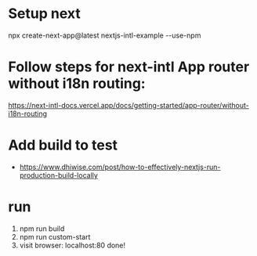 # Setup next
npx create-next-app@latest nextjs-intl-example --use-npm

# Follow steps for next-intl App router without i18n routing:
https://next-intl-docs.vercel.app/docs/getting-started/app-router/without-i18n-routing

# Add build to test
- https://www.dhiwise.com/post/how-to-effectively-nextjs-run-production-build-locally

# run
1. npm run build
2. npm run custom-start
3. visit browser: localhost:80
done!

